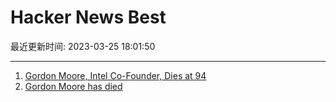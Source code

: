 # Hacker News Best

最近更新时间: 2023-03-25 18:01:50

--- 
1. [Gordon Moore, Intel Co-Founder, Dies at 94](https://www.intc.com/news-events/press-releases/detail/1611/gordon-moore-intel-co-founder-dies-at-94) 
2. [Gordon Moore has died](https://www.moore.org/article-detail?newsUrlName=in-memoriam-gordon-moore-1929-2023) 
